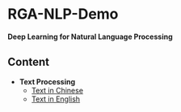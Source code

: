 # RGA-NLP-Demo
**Deep Learning for Natural Language Processing**

## Content
+ **Text Processing**
  - [Text in Chinese]()
  - [Text in English]()
